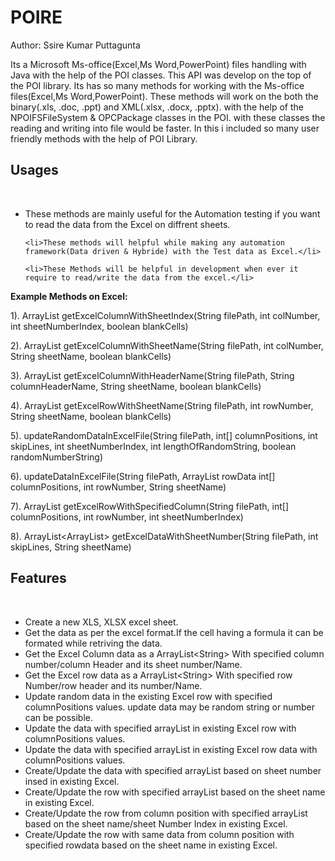 POIRE
=====
Author: Ssire Kumar Puttagunta

Its a Microsoft Ms-office(Excel,Ms Word,PowerPoint) files handling with Java with the help of the POI classes. This API was develop on the top of the POI library. Its has so many methods for working with the Ms-office files(Excel,Ms Word,PowerPoint). These methods will work on the both the binary(.xls, .doc, .ppt) and XML(.xlsx, .docx, .pptx). with the help of the NPOIFSFileSystem & OPCPackage classes in the POI. with these classes the reading and writing into file would be faster. In this i included so many user friendly methods with the help of POI Library.

<h2>Usages</h2></br>
    <ul>
	<li>These methods are mainly useful for the Automation testing if you want to read the data from the Excel on diffrent sheets.</li>

	<li>These methods will helpful while making any automation framework(Data driven & Hybride) with the Test data as Excel.</li>

	<li>These Methods will be helpful in development when ever it require to read/write the data from the excel.</li>
   </ul>


<b>Example Methods on Excel:</b>

1). ArrayList<String> getExcelColumnWithSheetIndex(String filePath, int colNumber, int sheetNumberIndex, boolean blankCells)

2). ArrayList<String> getExcelColumnWithSheetName(String filePath, int colNumber, String sheetName, boolean blankCells)

3). ArrayList<String> getExcelColumnWithHeaderName(String filePath, String columnHeaderName, String sheetName, boolean blankCells)

4). ArrayList<String> getExcelRowWithSheetName(String filePath, int rowNumber, String sheetName, boolean blankCells)

5). updateRandomDataInExcelFile(String filePath, int[] columnPositions, int skipLines, int sheetNumberIndex, int lengthOfRandomString, boolean randomNumberString)

6). updateDataInExcelFile(String filePath, ArrayList<String> rowData int[] columnPositions, int rowNumber, String sheetName)

7). ArrayList<String> getExcelRowWithSpecifiedColumn(String filePath, int[] columnPositions, int rowNumber, int sheetNumberIndex)

8). ArrayList<ArrayList<String>> getExcelDataWithSheetNumber(String filePath, int skipLines, String sheetName)

<h2>Features</h2></br>
      <ul>
	<li>Create a new XLS, XLSX excel sheet.</li>
	<li>Get the data as per the excel format.If the cell having a formula it can be formated while retriving the data.</li>
	<li>Get the Excel Column data as a ArrayList&lt;String&gt; With specified column number/column Header and its sheet number/Name.</li>
	<li>Get the Excel row data as a ArrayList&lt;String&gt; With specified row Number/row header and its number/Name.</li>
	<li>Update random data in the existing Excel row with specified columnPositions values. update data may be random string or number can be possible.</li>
	<li>Update the data with specified arrayList in existing Excel row with columnPositions values.</li>
	<li>Update the data with specified arrayList in existing Excel row data with columnPositions values.</li>
	<li>Create/Update the data with specified arrayList based on sheet number insed in existing Excel.</li>
	<li>Create/Update the row with specified arrayList based on the sheet name in existing Excel.</li>
	<li>Create/Update the row from column position with specified arrayList based on the sheet name/sheet Number Index in existing Excel.</li>
	<li>Create/Update the row with same data from column position with specified rowdata based on the sheet name in existing Excel.</li>
</ul>

<p>&nbsp;</p>



